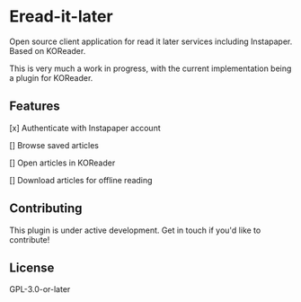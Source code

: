 # Eread-it-later

Open source client application for read it later services including Instapaper. Based on KOReader.


This is very much a work in progress, with the current implementation being a plugin for KOReader.

## Features

[x] Authenticate with Instapaper account

[] Browse saved articles

[] Open articles in KOReader

[] Download articles for offline reading


## Contributing

This plugin is under active development. Get in touch if you'd like to contribute!

## License

GPL-3.0-or-later
